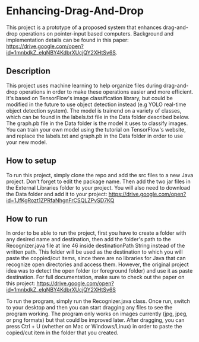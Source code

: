 # Enhancing-Drag-And-Drop

This project is a prototype of a proposed system that enhances drag-and-drop operations on pointer-input based computers. 
Background and implementation details can be found in this paper: https://drive.google.com/open?id=1mnbdkZ_elqNBY4KdbrXUcjQY2XHtSv6S.

## Description

This project uses machine learning to help organize files during drag-and-drop operations in order to make these operations easier and more efficient. It's based on TensorFlow's image classification library, but could be modified in the future to use object detection instead (e.g YOLO real-time object detection system). The model is trainend on a variety of classes, which can be found in the labels.txt file in the Data folder described below. The graph.pb file in the Data folder is the model it uses to classify images. You can train your own model using the tutorial on TensorFlow's website, and replace the labels.txt and graph.pb in the Data folder in order to use your new model.

## How to setup

To run this project, simply clone the repo and add the src files to a new Java project. Don't forget to edit the package name. Then add the two jar files in the External Libraries folder to your project. You will also need to download the Data folder and add it to your project: https://drive.google.com/open?id=1JfKgRozt1ZPRfaNhgnFrCSQLZPvSD7KQ

## How to run

In order to be able to run the project, first you have to create a folder with any desired name and destination, then add the folder's path to the Recognizer.java file at line 46 inside destinationPath String instead of the written path. This folder will be used as the destination to which you will paste the coppied/cut items, since there are no libraries for Java that can recognize open directories and access them. However, the original project idea was to detect the open folder (or foreground folder) and use it as paste destination. For full documentation, make sure to check out the paper on this project: https://drive.google.com/open?id=1mnbdkZ_elqNBY4KdbrXUcjQY2XHtSv6S

To run the program, simply run the Recognizer.java class. Once run, switch to your desktop and then you can start dragging any files to see the program working. The program only works on images currently (jpg, jpeg, or png formats) but that could be improved later. After dragging, you can press Ctrl + U (whether on Mac or Windows/Linux) in order to paste the copied/cut item in the folder that you created.
